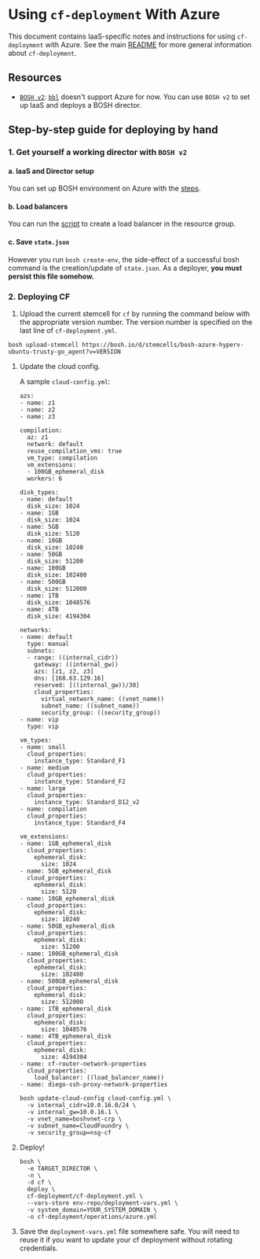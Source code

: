 # Using `cf-deployment` With Azure

This document contains IaaS-specific notes and instructions for using `cf-deployment` with Azure. See the main [README](https://github.com/cloudfoundry/cf-deployment/blob/master/README.md) for more general information about `cf-deployment`.

## Resources

- [`BOSH v2`](https://github.com/cloudfoundry/bosh-cli):
[`bbl`](https://github.com/cloudfoundry/bosh-bootloader) doesn't support Azure for now. You can use `BOSH v2` to set up IaaS and deploys a BOSH director.

## Step-by-step guide for deploying by hand

### 1. Get yourself a working director with `BOSH v2`

#### a. IaaS and Director setup

You can set up BOSH environment on Azure with the [steps](https://bosh.io/docs/init-azure.html).

#### b. Load balancers

You can run the [script](https://github.com/cloudfoundry-incubator/bosh-azure-cpi-release/blob/master/docs/advanced/deploy-multiple-haproxy/create-load-balancer.sh) to create a load balancer in the resource group.

#### c. Save `state.json`

However you run `bosh create-env`, the side-effect of a successful bosh command is the creation/update of `state.json`. As a deployer, **you must persist this file somehow.**

### 2. Deploying CF

1. Upload the current stemcell for `cf` by running the command below with the appropriate version number.
The version number is specified on the last line of `cf-deployment.yml`.

  ```
  bosh upload-stemcell https://bosh.io/d/stemcells/bosh-azure-hyperv-ubuntu-trusty-go_agent?v=VERSION
  ```

1. Update the cloud config.

    A sample `cloud-config.yml`:

    ```
    azs:
    - name: z1
    - name: z2
    - name: z3

    compilation:
      az: z1
      network: default
      reuse_compilation_vms: true
      vm_type: compilation
      vm_extensions:
      - 100GB_ephemeral_disk
      workers: 6

    disk_types:
    - name: default
      disk_size: 1024
    - name: 1GB
      disk_size: 1024
    - name: 5GB
      disk_size: 5120
    - name: 10GB
      disk_size: 10240
    - name: 50GB
      disk_size: 51200
    - name: 100GB
      disk_size: 102400
    - name: 500GB
      disk_size: 512000
    - name: 1TB
      disk_size: 1048576
    - name: 4TB
      disk_size: 4194304

    networks:
    - name: default
      type: manual
      subnets:
      - range: ((internal_cidr))
        gateway: ((internal_gw))
        azs: [z1, z2, z3]
        dns: [168.63.129.16]
        reserved: [((internal_gw))/30]
        cloud_properties:
          virtual_network_name: ((vnet_name))
          subnet_name: ((subnet_name))
          security_group: ((security_group))
    - name: vip
      type: vip

    vm_types:
    - name: small
      cloud_properties:
        instance_type: Standard_F1
    - name: medium
      cloud_properties:
        instance_type: Standard_F2
    - name: large
      cloud_properties:
        instance_type: Standard_D12_v2
    - name: compilation
      cloud_properties:
        instance_type: Standard_F4

    vm_extensions:
    - name: 1GB_ephemeral_disk
      cloud_properties:
        ephemeral_disk:
          size: 1024
    - name: 5GB_ephemeral_disk
      cloud_properties:
        ephemeral_disk:
          size: 5120
    - name: 10GB_ephemeral_disk
      cloud_properties:
        ephemeral_disk:
          size: 10240
    - name: 50GB_ephemeral_disk
      cloud_properties:
        ephemeral_disk:
          size: 51200
    - name: 100GB_ephemeral_disk
      cloud_properties:
        ephemeral_disk:
          size: 102400
    - name: 500GB_ephemeral_disk
      cloud_properties:
        ephemeral_disk:
          size: 512000
    - name: 1TB_ephemeral_disk
      cloud_properties:
        ephemeral_disk:
          size: 1048576
    - name: 4TB_ephemeral_disk
      cloud_properties:
        ephemeral_disk:
          size: 4194304
    - name: cf-router-network-properties
      cloud_properties:
        load_balancer: ((load_balancer_name))
    - name: diego-ssh-proxy-network-properties
    ```

    ```
    bosh update-cloud-config cloud-config.yml \
      -v internal_cidr=10.0.16.0/24 \
      -v internal_gw=10.0.16.1 \
      -v vnet_name=boshvnet-crp \
      -v subnet_name=CloudFoundry \
      -v security_group=nsg-cf
    ```

1. Deploy!

    ```
    bosh \
      -e TARGET_DIRECTOR \
      -n \
      -d cf \
      deploy \
      cf-deployment/cf-deployment.yml \
      --vars-store env-repo/deployment-vars.yml \
      -v system_domain=YOUR_SYSTEM_DOMAIN \
      -o cf-deployment/operations/azure.yml
    ```

1. Save the `deployment-vars.yml` file somewhere safe. You will need to reuse it if you want to update your cf deployment without rotating credentials.
